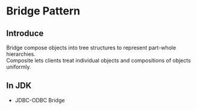 # Bridge Pattern

## Introduce

Bridge compose objects into tree structures to represent part-whole hierarchies.<br>
Composite lets clients treat individual objects and compositions of objects uniformly.

## In JDK

* JDBC-ODBC Bridge